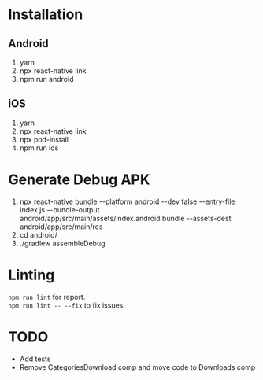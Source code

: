 # Installation

## Android

1. yarn
2. npx react-native link
3. npm run android

## iOS

1. yarn
2. npx react-native link
3. npx pod-install
4. npm run ios

# Generate Debug APK

1. npx react-native bundle --platform android --dev false --entry-file index.js --bundle-output android/app/src/main/assets/index.android.bundle --assets-dest android/app/src/main/res
2. cd android/
3. ./gradlew assembleDebug

# Linting

`npm run lint` for report.  
`npm run lint -- --fix` to fix issues.

# TODO

- Add tests
- Remove CategoriesDownload comp and move code to Downloads comp
